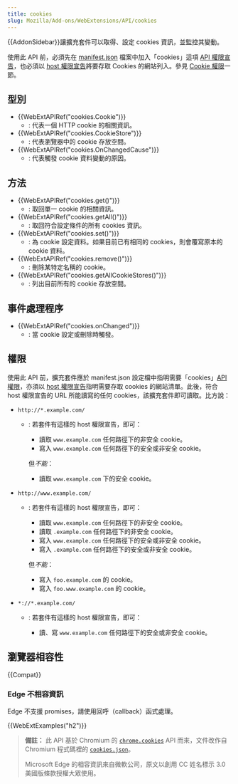 ```yaml
---
title: cookies
slug: Mozilla/Add-ons/WebExtensions/API/cookies
---
```


{{AddonSidebar}}讓擴充套件可以取得、設定 cookies 資訊，並監控其變動。

使用此 API 前，必須先在 [manifest.json](/zh-TW/docs/Mozilla/Add-ons/WebExtensions/manifest.json) 檔案中加入「cookies」這項 [API 權限宣告](/zh-TW/Add-ons/WebExtensions/manifest.json/permissions#API_permissions)，也必須以 [host 權限宣告](/zh-TW/Add-ons/WebExtensions/manifest.json/permissions#Host_permissions)將要存取 Cookies 的網站列入。參見 [Cookie 權限](/zh-TW/Add-ons/WebExtensions/API/cookies#Permissions)一節。

## 型別

- {{WebExtAPIRef("cookies.Cookie")}}
  - : 代表一個 HTTP cookie 的相關資訊。
- {{WebExtAPIRef("cookies.CookieStore")}}
  - : 代表瀏覽器中的 cookie 存放空間。
- {{WebExtAPIRef("cookies.OnChangedCause")}}
  - : 代表觸發 cookie 資料變動的原因。

## 方法

- {{WebExtAPIRef("cookies.get()")}}
  - : 取回單一 cookie 的相關資訊。
- {{WebExtAPIRef("cookies.getAll()")}}
  - : 取回符合設定條件的所有 cookies 資訊。
- {{WebExtAPIRef("cookies.set()")}}
  - : 為 cookie 設定資料。如果目前已有相同的 cookies，則會覆寫原本的 cookie 資料。
- {{WebExtAPIRef("cookies.remove()")}}
  - : 刪除某特定名稱的 cookie。
- {{WebExtAPIRef("cookies.getAllCookieStores()")}}
  - : 列出目前所有的 cookie 存放空間。

## 事件處理程序

- {{WebExtAPIRef("cookies.onChanged")}}
  - : 當 cookie 設定或刪除時觸發。

## 權限

使用此 API 前，擴充套件應於 manifest.json 設定檔中指明需要「cookies」[API 權限](/zh-TW/Add-ons/WebExtensions/manifest.json/permissions#API_permissions)，亦須以 [host 權限宣告](/zh-TW/Add-ons/WebExtensions/manifest.json/permissions#Host_permissions)指明需要存取 cookies 的網站清單。此後，符合 host 權限宣告的 URL 所能讀寫的任何 cookies，該擴充套件即可讀取。比方說：

- `http://*.example.com/`

  - : 若套件有這樣的 host 權限宣告，即可：

    - 讀取 `www.example.com` 任何路徑下的非安全 cookie。
    - 寫入 `www.example.com` 任何路徑下的安全或非安全 cookie。

    但*不能*：

    - 讀取 `www.example.com` 下的安全 cookie。

- `http://www.example.com/`

  - : 若套件有這樣的 host 權限宣告，即可：

    - 讀取 `www.example.com` 任何路徑下的非安全 cookie。
    - 讀取 `.example.com` 任何路徑下的非安全 cookie。
    - 寫入 `www.example.com` 任何路徑下的安全或非安全 cookie。
    - 寫入 `.example.com` 任何路徑下的安全或非安全 cookie。

    但*不能*：

    - 寫入 `foo.example.com` 的 cookie。
    - 寫入 `foo.www.example.com` 的 cookie。

- `*://*.example.com/`

  - : 若套件有這樣的 host 權限宣告，即可：

    - 讀、寫 `www.example.com` 任何路徑下的安全或非安全 cookie。

## 瀏覽器相容性

{{Compat}}

### Edge 不相容資訊

Edge 不支援 promises，請使用回呼（callback）函式處理。

{{WebExtExamples("h2")}}

> **備註：** 此 API 基於 Chromium 的 [`chrome.cookies`](https://developer.chrome.com/extensions/cookies) API 而來，文件改作自 Chromium 程式碼裡的 [`cookies.json`](https://chromium.googlesource.com/chromium/src/+/master/chrome/common/extensions/api/cookies.json)。
>
> Microsoft Edge 的相容資訊來自微軟公司，原文以創用 CC 姓名標示 3.0 美國版條款授權大眾使用。

<!--
// Copyright 2015 The Chromium Authors. All rights reserved.
//
// Redistribution and use in source and binary forms, with or without
// modification, are permitted provided that the following conditions are
// met:
//
//    * Redistributions of source code must retain the above copyright
// notice, this list of conditions and the following disclaimer.
//    * Redistributions in binary form must reproduce the above
// copyright notice, this list of conditions and the following disclaimer
// in the documentation and/or other materials provided with the
// distribution.
//    * Neither the name of Google Inc. nor the names of its
// contributors may be used to endorse or promote products derived from
// this software without specific prior written permission.
//
// THIS SOFTWARE IS PROVIDED BY THE COPYRIGHT HOLDERS AND CONTRIBUTORS
// "AS IS" AND ANY EXPRESS OR IMPLIED WARRANTIES, INCLUDING, BUT NOT
// LIMITED TO, THE IMPLIED WARRANTIES OF MERCHANTABILITY AND FITNESS FOR
// A PARTICULAR PURPOSE ARE DISCLAIMED. IN NO EVENT SHALL THE COPYRIGHT
// OWNER OR CONTRIBUTORS BE LIABLE FOR ANY DIRECT, INDIRECT, INCIDENTAL,
// SPECIAL, EXEMPLARY, OR CONSEQUENTIAL DAMAGES (INCLUDING, BUT NOT
// LIMITED TO, PROCUREMENT OF SUBSTITUTE GOODS OR SERVICES; LOSS OF USE,
// DATA, OR PROFITS; OR BUSINESS INTERRUPTION) HOWEVER CAUSED AND ON ANY
// THEORY OF LIABILITY, WHETHER IN CONTRACT, STRICT LIABILITY, OR TORT
// (INCLUDING NEGLIGENCE OR OTHERWISE) ARISING IN ANY WAY OUT OF THE USE
// OF THIS SOFTWARE, EVEN IF ADVISED OF THE POSSIBILITY OF SUCH DAMAGE.
-->
